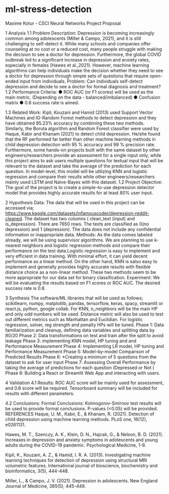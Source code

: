 # ml-stress-detection
Maxime Kotur - CSCI Neural Networks Project Proposal

1	Analysis
1.1	Problem Description:
Depression is becoming increasingly common among adolescents (Miller & Campo, 2021), and it is still challenging to self-detect it. While many schools and companies offer counseling at no cost or a reduced cost, many people struggle with making the decision to see a doctor for depression.
Furthermore, the global COVID outbreak led to a significant increase in depression and anxiety rates, especially in females (Hawes et al.,2021). However, machine learning algorithms can help individuals make the decision whether they need to see a doctor for depression through simple sets of questions that require open-ended input from individuals.
Problem: Can individuals self-detect depression and decide to see a doctor for formal diagnosis and treatment?
1.2	Performance Criteria:
●	ROC AUC (or F1 scores) will be used as the main metric. (Depending on the data - balanced/imbalanced)
●	Confusion matrix
●	0.8 success rate is aimed.

1.3	Related Work:
Kipli, Kouzani and Hamid (2013) used Support Vector Machines and IG-Random Forest methods to detect depression and they have obtained 85.23% accuracy by combining these two methods.
Similarly, the Boruta algorithm and Random Forest classifier were used by Haque, Kabir and Khanam (2021) to detect child depression. He/she found that the RF performed far better than other machine learning methods in child depression detection with 95 % accuracy and 99 % precision rate.
Furthermore, some hands-on projects built with the same dataset by other engineers/researchers provide an assessment for a single input only, while this project aims to ask users multiple questions for textual input that will be relevant to the dataset and take the average of the prediction for each question. In model-level, this model will be utilizing KNN and logistic regression and compare their results while other engineers/researchers mainly used LSTM and Naïve-Bayes with this dataset.
1.2 Project Objective:
The goal of the project is to create a simple-to-use depression detector model that provides highly accurate results for at least 80% user input.
 
2	Hypothesis
Data: The data that will be used in this project can be accessed via; https://www.kaggle.com/datasets/infamouscoder/depression-reddit-cleaned. The dataset has two columns ( clean_text (input) and is_depression). There are 7650 rows. The texts are classified as 0(no depression) and 1 (depression). The data does not include any confidential information or inappropriate data.
Methods: As the data comes labeled already, we will be using supervisor algorithms. We are planning to use k-nearest neighbors and logistic regression methods and compare their performance on the test data.Logistic regression is easy to implement and very efficient in data training. With minimal effort, it can yield decent performance as a linear method. On the other hand, KNN is salso easy to implement and generally provides highly accurate results with flexible distance choice as a non-linear method. These two methods seem to be more appropriate for our data set for binary classification.
Experiment: We will be evaluating the results based on F1 scores or ROC AUC. The desired success rate is 0.8.

3	Synthesis
The software/ML libraries that will be used as follows; scikitlearn, numpy, matplotlib, pandas, tensorflow, keras, spacy, streamlit or react.js, python, google collab.
For KNN, n_neighbors will be the main HP and only odd numbers will be used. Distance metric will also be used to test out different metrics such as Manhattan and Euclidian.
For logistic regression, solver, reg strength and penalty HPs will be tuned.
Phase 1: Data familiarization and cleanup, defining data variables and splitting data by 80/20 Phase 2: Data transformations on test and train after the split to avoid leakage
Phase 3: implementing KNN model, HP tuning and and Performance Measurement Phase 4: Implementing LR model, HP tuning and Performance Measurement Phase 5: Model-by-model Comparison of Predicted Results
Phase 6: *Creating a minimum of 5 questions from the dataset to ask for user input
Phase 7: Assessing Overall Performance by taking the average of predictions for each question (Depressed or Not )
Phase 8: Building a React or Streamlit Web App and interacting with users.

4	Validation
4.1	Results:
ROC AUC score will be mainly used for assessment, and 0.8 score will be required. Tensorboard summary will be included for results with different parameters.
 
4.2	Conclusions:
Formal Conclusions: Kolmogorov-Smirnov test results will be used to provide formal conclusions. P-values (<0.05) will be provided.
REFERENCES
Haque, U. M., Kabir, E., & Khanam, R. (2021). Detection of child depression using machine learning methods. PLoS one, 16(12), e0261131.

Hawes, M. T., Szenczy, A. K., Klein, D. N., Hajcak, G., & Nelson, B. D. (2021). Increases in depression and anxiety symptoms in adolescents and young adults during the COVID-19 pandemic. Psychological Medicine, 1-9.

Kipli, K., Kouzani, A. Z., & Hamid, I. R. A. (2013). Investigating machine learning techniques for detection of depression using structural MRI volumetric features. International journal of bioscience, biochemistry and bioinformatics, 3(5), 444-448.

Miller, L., & Campo, J. V. (2021). Depression in adolescents. New England Journal of Medicine, 385(5), 445-449.



